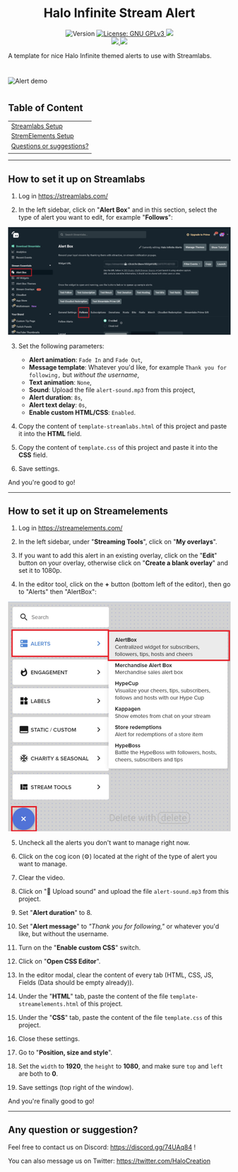
<h1 align="center">Halo Infinite Stream Alert</h1>
<p align="center">
  <img alt="Version" src="https://img.shields.io/badge/version-1.0.0-blue.svg?cacheSeconds=2592000" />
  <a href="https://choosealicense.com/licenses/gpl-3.0/" target="_blank">
    <img alt="License: GNU GPLv3" src="https://img.shields.io/badge/License-GNU GPLv3-yellow.svg" />
  </a>
  <img src="https://img.shields.io/maintenance/yes/2021" />
  <br />
  <a href="https://discord.gg/74UAq84" target="_blank">
    <img src="https://img.shields.io/discord/443833089966342145?color=7289DA&label=Halo%20Cr%C3%A9ation&logo=Discord" />
  </a>
  <a href="https://twitter.com/HaloCreation" target="_blank">
    <img src="https://img.shields.io/twitter/follow/HaloCreation?color=%232da1f3&logo=Twitter&style=flat-square" />
  </a>
</p>


A template for nice Halo Infinite themed alerts to use with Streamlabs.

<div style="width: 600px; margin: 40px auto">

![Alert demo](./doc-assets/alert-demo.gif)

</div>

## Table of Content

|                                           |
|-------------------------------------------|
| [Streamlabs Setup](#streamlabs)           |
| [StremElements Setup](#streamelements)    |
| [Questions or suggestions?](#suggestions) |
|                                           |

---

## How to set it up on Streamlabs<a name="streamlabs"></a>

1. Log in https://streamlabs.com/

2. In the left sidebar, click on "__Alert Box__" and in this section, select the type of alert you want to edit, for example "__Follows__":

![Infinite alert - Streamlabs 01](./doc-assets/readme-01.jpg)

3. Set the following parameters:
    * __Alert animation__: `Fade In` and `Fade Out`,
    * __Message template__: Whatever you'd like, for example `Thank you for following,` but *without the username*,
    * __Text animation__: `None`,
    * __Sound__: Upload the file `alert-sound.mp3` from this project,
    * __Alert duration__: `8s`,
    * __Alert text delay__: `0s`,
    * __Enable custom HTML/CSS__: `Enabled`.

4. Copy the content of `template-streamlabs.html` of this project and paste it into the __HTML__ field.

5. Copy the content of `template.css` of this project and paste it into the __CSS__ field.

6. Save settings.

And you're good to go!

---

## How to set it up on Streamelements<a name="streamelements"></a>

1. Log in https://streamelements.com/

2. In the left sidebar, under "__Streaming Tools__", click on "__My overlays__".

3. If you want to add this alert in an existing overlay, click on the "__Edit__" button on your overlay, otherwise click on "__Create a blank overlay__" and set it to 1080p.

4. In the editor tool, click on the **+** button (bottom left of the editor), then go to "Alerts" then "AlertBox":

![Infinite alert - Streamelements 01](./doc-assets/readme-02.jpg)

5. Uncheck all the alerts you don't want to manage right now.

6. Click on the cog icon (⚙️) located at the right of the type of alert you want to manage.

7. Clear the video.

8. Click on "🎵 Upload sound" and upload the file `alert-sound.mp3` from this project.

9. Set "__Alert duration__" to 8.

10. Set "__Alert message__" to _"Thank you for following,"_ or whatever you'd like, but without the username.

11. Turn on the "__Enable custom CSS__" switch.

12. Click on "__Open CSS Editor__". 

13. In the editor modal, clear the content of every tab (HTML, CSS, JS, Fields (Data should be empty already)).

14. Under the "__HTML__" tab, paste the content of the file `template-streamelements.html` of this project.

15. Under the "__CSS__" tab, paste the content of the file `template.css` of this project.

16. Close these settings.

17. Go to "__Position, size and style__".

18. Set the `width` to **1920**, the `height` to **1080**, and make sure `top` and `left` are both to **0**.

19. Save settings (top right of the window).

And you're finally good to go!

---

## Any question or suggestion?<a name="suggestions"></a>

Feel free to contact us on Discord: https://discord.gg/74UAq84 !

You can also message us on Twitter: https://twitter.com/HaloCreation
